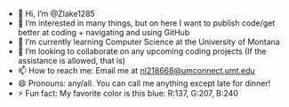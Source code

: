 - 👋 Hi, I’m @Zlake1285
- 👀 I’m interested in many things, but on here I want to publish code/get better at coding + navigating and using GitHub
- 🌱 I’m currently learning Computer Science at the University of Montana
- 💞️ I’m looking to collaborate on any upcoming coding projects (If the assistance is allowed, that is)
- 📫 How to reach me: Email me at nl218668@umconnect.umt.edu
- 😄 Pronouns: any/all. You can call me anything except late for dinner!
- ⚡ Fun fact: My favorite color is this blue: R:137, G:207, B:240

<!---
Nlake1285/Nlake1285 is a ✨ special ✨ repository because its `README.md` (this file) appears on your GitHub profile.
You can click the Preview link to take a look at your changes.
--->
